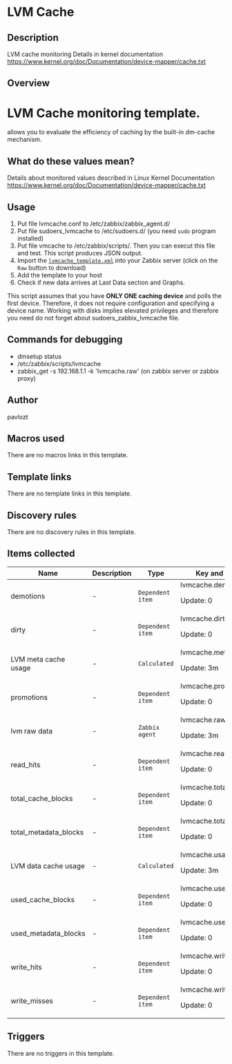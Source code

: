 # LVM Cache

## Description

LVM cache monitoring Details in kernel documentation https://www.kernel.org/doc/Documentation/device-mapper/cache.txt

## Overview

LVM Cache monitoring template.
==============================


 allows you to evaluate the efficiency of caching by the built-in dm-cache mechanism.


**What do these values mean?**
------------------------------


Details about monitored values described in Linux Kernel Documentation <https://www.kernel.org/doc/Documentation/device-mapper/cache.txt>


**Usage**
---------


1. Put file lvmcache.conf to /etc/zabbix/zabbix\_agent.d/
2. Put file sudoers\_lvmcache to /etc/sudoers.d/ (you need `sudo` program installed)
3. Put file vmcache to /etc/zabbix/scripts/. Then you can execut this file and test. This script produces JSON output.
4. Import the [`lvmcache_template.xml`](https://github.com/pavlozt/somezabbixtemplates/blob/master/lvmcache/lvmcache_template.xml) into your Zabbix server (click on the `Raw` button to download)
5. Add the template to your host
6. Check if new data arrives at Last Data section and Graphs.


This script assumes that you have **ONLY ONE caching device** and polls the first device. Therefore, it does not require configuration and specifying a device name. Working with disks implies elevated privileges and therefore you need do not forget about sudoers\_zabbix\_lvmcache file.


**Commands for debugging**
--------------------------


* dmsetup status
* /etc/zabbix/scripts/lvmcache
* zabbix\_get -s 192.168.1.1 -k 'lvmcache.raw' (on zabbix server or zabbix proxy)


## Author

pavlozt

## Macros used

There are no macros links in this template.

## Template links

There are no template links in this template.

## Discovery rules

There are no discovery rules in this template.

## Items collected

|Name|Description|Type|Key and additional info|
|----|-----------|----|----|
|demotions|<p>-</p>|`Dependent item`|lvmcache.demotions<p>Update: 0</p>|
|dirty|<p>-</p>|`Dependent item`|lvmcache.dirty<p>Update: 0</p>|
|LVM meta cache usage|<p>-</p>|`Calculated`|lvmcache.metausage<p>Update: 3m</p>|
|promotions|<p>-</p>|`Dependent item`|lvmcache.promotions<p>Update: 0</p>|
|lvm raw data|<p>-</p>|`Zabbix agent`|lvmcache.raw<p>Update: 3m</p>|
|read_hits|<p>-</p>|`Dependent item`|lvmcache.read_hits<p>Update: 0</p>|
|total_cache_blocks|<p>-</p>|`Dependent item`|lvmcache.total_cache_blocks<p>Update: 0</p>|
|total_metadata_blocks|<p>-</p>|`Dependent item`|lvmcache.total_metadata_blocks<p>Update: 0</p>|
|LVM data cache usage|<p>-</p>|`Calculated`|lvmcache.usage<p>Update: 3m</p>|
|used_cache_blocks|<p>-</p>|`Dependent item`|lvmcache.used_cache_blocks<p>Update: 0</p>|
|used_metadata_blocks|<p>-</p>|`Dependent item`|lvmcache.used_metadata_blocks<p>Update: 0</p>|
|write_hits|<p>-</p>|`Dependent item`|lvmcache.write_hits<p>Update: 0</p>|
|write_misses|<p>-</p>|`Dependent item`|lvmcache.write_misses<p>Update: 0</p>|
## Triggers

There are no triggers in this template.

